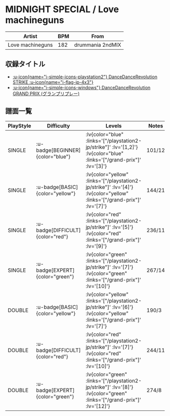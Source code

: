 # MIDNIGHT SPECIAL / Love machineguns

|Artist|BPM|From|
|------|---|----|
|Love machineguns|182|drummania 2ndMIX|

## 収録タイトル

- [ :u-icon{name="i-simple-icons-playstation2"} DanceDanceRevolution STRIKE :u-icon{name="i-flag-jp-4x3"} ](/playstation2-jp/strike)
- [ :u-icon{name="i-simple-icons-windows"} DanceDanceRevolution GRAND PRIX (グランプリプレー)](/grand-prix)

## 譜面一覧

|PlayStyle|Difficulty|Levels|Notes|Movie|
|---------|----------|------|-----|-----|
|SINGLE| :u-badge[BEGINNER]{color="blue"} | :lv{color="blue" :links='["/playstation2-jp/strike"]' :lv='[1,2]'}  :lv{color="blue" :links='["/grand-prix"]' :lv='[3]'} |101/12||
|SINGLE| :u-badge[BASIC]{color="yellow"} | :lv{color="yellow" :links='["/playstation2-jp/strike"]' :lv='[4]'}  :lv{color="yellow" :links='["/grand-prix"]' :lv='[7]'} |144/21||
|SINGLE| :u-badge[DIFFICULT]{color="red"} | :lv{color="red" :links='["/playstation2-jp/strike"]' :lv='[5]'}  :lv{color="red" :links='["/grand-prix"]' :lv='[9]'} |236/11||
|SINGLE| :u-badge[EXPERT]{color="green"} | :lv{color="green" :links='["/playstation2-jp/strike"]' :lv='[7]'}  :lv{color="green" :links='["/grand-prix"]' :lv='[10]'} |267/14||
|DOUBLE| :u-badge[BASIC]{color="yellow"} | :lv{color="yellow" :links='["/playstation2-jp/strike"]' :lv='[6]'}  :lv{color="yellow" :links='["/grand-prix"]' :lv='[7]'} |190/3||
|DOUBLE| :u-badge[DIFFICULT]{color="red"} | :lv{color="red" :links='["/playstation2-jp/strike"]' :lv='[7]'}  :lv{color="red" :links='["/grand-prix"]' :lv='[10]'} |244/11||
|DOUBLE| :u-badge[EXPERT]{color="green"} | :lv{color="green" :links='["/playstation2-jp/strike"]' :lv='[8]'}  :lv{color="green" :links='["/grand-prix"]' :lv='[12]'} |274/8||
